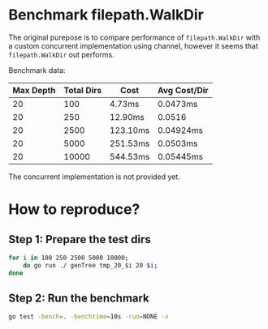 # Benchmark filepath.WalkDir
The original purepose is to compare performance of `filepath.WalkDir` with a custom concurrent implementation using channel, however it seems that `filepath.WalkDir` out performs.

Benchmark data:

|Max Depth|Total Dirs|Cost|Avg Cost/Dir|
|-|-|-|-|
|20|100|4.73ms|0.0473ms|
|20|250|12.90ms|0.0516|
|20|2500|123.10ms|0.04924ms|
|20|5000|251.53ms|0.0503ms|
|20|10000|544.53ms|0.05445ms|

The concurrent implementation is not provided yet.

# How to reproduce?

## Step 1: Prepare the test dirs
```sh
for i in 100 250 2500 5000 10000; 
    do go run ./ genTree tmp_20_$i 20 $i;
done
```
## Step 2: Run the benchmark
```sh
go test -bench=. -benchtime=10s -run=NONE -v
```